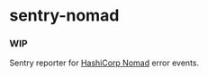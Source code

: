 # sentry-nomad

### WIP

Sentry reporter for [HashiCorp Nomad](https://www.hashicorp.com/products/nomad) error events.
